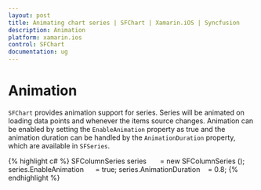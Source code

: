 ```yaml
---
layout: post
title: Animating chart series | SFChart | Xamarin.iOS | Syncfusion
description: Animation
platform: xamarin.ios
control: SFChart
documentation: ug
---
```


# Animation

`SFChart` provides animation support for series. Series will be animated on loading data points and whenever the items source changes. Animation can be enabled by setting the `EnableAnimation` property as true and the animation duration can be handled by the `AnimationDuration` property, which are available in `SFSeries`.

{% highlight c# %}
SFColumnSeries series       = new SFColumnSeries ();
series.EnableAnimation      = true;
series.AnimationDuration    = 0.8;
{% endhighlight %}

